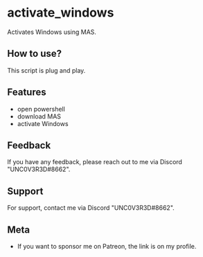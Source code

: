 
# activate_windows
Activates Windows using MAS. 

## How to use?

This script is plug and play.


## Features

- open powershell 
- download MAS
- activate Windows


## Feedback

If you have any feedback, please reach out to me via Discord "UNC0V3R3D#8662".





## Support

For support, contact me via  Discord "UNC0V3R3D#8662".


## Meta


- If you want to sponsor me on Patreon, the link is on my profile.


